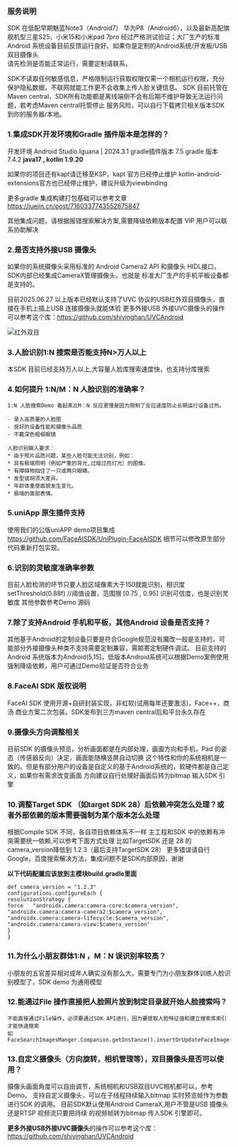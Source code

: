 ###  服务说明
  SDK 在低配早期魅蓝Note3（Android7） 华为P8（Android6），以及最新高配旗舰机型三星S25，小米15和小米pad 7pro
  经过严格测试验证；大厂生产的标准Android 系统设备目前反馈运行良好。如果你是定制的Android系统/开发板/USB双目摄像头  
  请先检测是否能正常运行，需要定制请联系。
  
  SDK不读取任何敏感信息，严格限制运行获取权限仅需一个相机运行权限，充分保护隐私数据，不联网就能工作更不会收集上传人脸关键信息。
  SDK 目前托管在Maven central，SDK所有功能都是离线端侧不会有后期不维护导致无法运行问题，若考虑Maven central托管停止
  服务风险，可以自行下载拷贝相关版本SDK到你的服务器/本地。

### 1.集成SDK开发环境和Gradle 插件版本是怎样的？
  开发环境 Android Studio Iguana | 2024.3.1
  gradle插件版本 7.5  gradle 版本 7.4.2
  **java17 , kotlin 1.9.20**

  如果你的项目还有kapt请迁移至KSP，kapt 官方已经停止维护
  kotlin-android-extensions官方也已经停止维护，建议升级为viewbinding

  更多gradle 集成构建打包基础可以参考文章 https://juejin.cn/post/7160337743552675847

  其他集成问题，请根据报错搜索解决方案,需要降级依赖版本配置 VIP 用户可以联系协助解决

### 2.是否支持外接USB 摄像头
   如果你的系统摄像头采用标准的 Android Camera2 API 和摄像头 HIDL接口，SDK内部已经集成CameraX管理摄像头，也就是
   标准大厂生产的手机平板设备都是支持的。
   
   目前2025.06.27 以上版本已经默认支持了UVC 协议的USB红外双目摄像头，直接在手机上插上USB 连接摄像头就能体验
   更多外接USB 外接UVC摄像头的操作可以参考这个库：https://github.com/shiyinghan/UVCAndroid

   ![红外双目](https://github.com/user-attachments/assets/3e96879d-0757-409e-894b-5d1d0e80231c)

### 3.人脸识别1:N 搜索是否能支持N>万人以上
   本SDK 目前已经支持万人以上,大容量人脸库搜索速度快，也支持分库搜索

### 4.如何提升 1:N/M：N 人脸识别的准确率？
    1:N 人脸搜索Demo 看起来比M：N 反应更慢是因为限制了反应速度防止长期运行设备过热。   

    - 录入高质量的人脸图
    - 良好的设备性能和摄像头品质
    - 不戴深色粗框眼镜

    人脸识别输入要求：
    * 由于照片品质问题，某些人脸可能无法识别，例如：
    * 具有极端照明（例如严重的背光,过暗过亮灯光）的图像。
    * 有障碍物挡住了一只或两只眼睛。
    * 发型或胡须大差异。
    * 年龄体重使面貌发生变化。
    * 极端的面部表情。

### 5.uniApp 原生插件支持
使用我们的公版uniAPP demo项目集成  https://github.com/FaceAISDK/UniPlugin-FaceAISDK
细节可以修改原生部分代码重新打包实现。

### 6.识别的灵敏度准确率参数
   目前人脸检测的环节只要人脸区域像素大于150就能识别，相识度setThreshold(0.88f) //阈值设置，范围限 [0.75 , 0.95] 识别可信度，也是识别灵敏度
   其他参数参考Demo 源码
   
### 7.除了支持Android 手机和平板，其他Android 设备是否支持？
   其他基于Android的定制设备只要是符合Google规范没有魔改一般是支持的，可能部分外接摄像头种类不支持需要定制兼容，需邮寄定制硬件调试。
   目前支持的Android 系统版本为Android(5,15]，低版本Android系统可以根据Demo案例使用强制降级依赖，用户可通过Demo验证是否符合业务

### 8.FaceAI SDK 版权说明
   FaceAI SDK 使用开源+自研封装实现，非虹软(试用每年还要激活)，Face++，商汤 商业方案二次包装。SDK发布到三方maven central后和平台永久存在

### 9.摄像头方向调整相关
   目前SDK 的摄像头预览，分析画面都是在内部处理，画面方向和手机，Pad 的姿态（传感器反向）决定，画面能随横竖屏自动切换
这个特性和你的系统相机是一致的。但是有部分用户的设备是自定义的基于Android系统的，软硬件都是自己定义，如果你有需求改变画面
方向建议自行处理好画面后转为bitmap 输入SDK 引擎

### 10.调整Target SDK （如target SDK 28）后依赖冲突怎么处理？或者外部依赖的版本需要强制为某个版本怎么处理
   根据Compile SDK 不同，各自项目依赖体系不一样
   主工程和SDK 中的依赖有冲突需要统一依赖,可以参考下面方式处理
   比如TargetSDK 还是 28 的camera_version降低到 1.2.3（最后支持TargetSDK 28）
   更多错误请自行Google，百度搜索解决方法，集成问题不是SDK内部原因，谢谢

   **以下代码配置应该放到主模块build.gradle里面**

   ```
   def camera_version = "1.2.3"
   configurations.configureEach {
   resolutionStrategy {
   force   "androidx.camera:camera-core:$camera_version",
   "androidx.camera:camera-camera2:$camera_version",
   "androidx.camera:camera-lifecycle:$camera_version",
   "androidx.camera:camera-view:$camera_version"
   }
   }
   ```

### 11.为什么小朋友群体1:N ，M：N 误识别率较高？
小朋友的五官差异相对成年人确实没有那么大，需要专门为小朋友群体训练人脸识别模型了，SDK demo 为通用模型

### 12.能通过File 操作直接把人脸照片放到制定目录就开始人脸搜索吗？

    不能直接通过File操作，必须要通过SDK API进行，因为要提取人脸特征值和建立搜索库索引才能快速搜索
    如FaceSearchImagesManger.Companion.getInstance().insertOrUpdateFaceImage()

### 13.自定义摄像头（方向旋转，相机管理等），双目摄像头是否可以使用？
   摄像头画面角度可以自由调节，系统相机和USB双目UVC相机都可以，参考Demo。
   支持自定义摄像头，可以在子线程持续输入bitmap 实时预览帧作为参数进行SDK 的调用。 
   目前SDK默认使用Android CameraX,用户不管是USB 摄像头还是RTSP 视频流只要把持续
   的视频帧转为bitmap 传人SDK 引擎即可。

   **更多外接USB外接UVC摄像头**的操作可以参考这个库：https://github.com/shiyinghan/UVCAndroid



